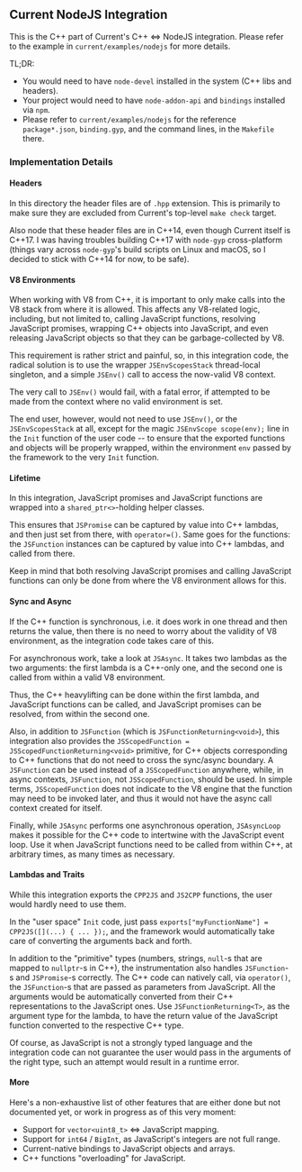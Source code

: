## Current NodeJS Integration

This is the C++ part of Current's C++ <=> NodeJS integration. Please refer to the example in `current/examples/nodejs` for more details.

TL;DR:
* You would need to have `node-devel` installed in the system (C++ libs and headers).
* Your project would need to have `node-addon-api` and `bindings` installed via `npm`.
* Please refer to `current/examples/nodejs` for the reference `package*.json`, `binding.gyp`, and the command lines, in the `Makefile` there.

### Implementation Details

#### Headers

In this directory the header files are of `.hpp` extension. This is primarily to make sure they are excluded from Current's top-level `make check` target.

Also node that these header files are in C++14, even though Current itself is C++17. I was having troubles building C++17 with `node-gyp` cross-platform (things vary across `node-gyp`'s build scripts on Linux and macOS, so I decided to stick with C++14 for now, to be safe).

#### V8 Environments

When working with V8 from C++, it is important to only make calls into the V8 stack from where it is allowed. This affects any V8-related logic, including, but not limited to, calling JavaScript functions, resolving JavaScript promises, wrapping C++ objects into JavaScript, and even releasing JavaScript objects so that they can be garbage-collected by V8.

This requirement is rather strict and painful, so, in this integration code, the radical solution is to use the wrapper `JSEnvScopesStack` thread-local singleton, and a simple `JSEnv()` call to access the now-valid V8 context.

The very call to `JSEnv()` would fail, with a fatal error, if attempted to be made from the context where no valid environment is set.

The end user, however, would not need to use `JSEnv()`, or the `JSEnvScopesStack` at all, except for the magic `JSEnvScope scope(env);` line in the `Init` function of the user code -- to ensure that the exported functions and objects will be properly wrapped, within the environment `env` passed by the framework to the very `Init` function.

#### Lifetime

In this integration, JavaScript promises and JavaScript functions are wrapped into a `shared_ptr<>`-holding helper classes.

This ensures that `JSPromise` can be captured by value into C++ lambdas, and then just set from there, with `operator=()`. Same goes for the functions: the `JSFunction` instances can be captured by value into C++ lambdas, and called from there.

Keep in mind that both resolving JavaScript promises and calling JavaScript functions can only be done from where the V8 environment allows for this.

#### Sync and Async

If the C++ function is synchronous, i.e. it does work in one thread and then returns the value, then there is no need to worry about the validity of V8 environment, as the integration code takes care of this.

For asynchronous work, take a look at `JSAsync`. It takes two lambdas as the two arguments: the first lambda is a C++-only one, and the second one is called from within a valid V8 environment.

Thus, the C++ heavylifting can be done within the first lambda, and JavaScript functions can be called, and JavaScript promises can be resolved, from within the second one.

Also, in addition to `JSFunction` (which is `JSFunctionReturning<void>`), this integration also provides the `JSScopedFunction = JSScopedFunctionReturning<void>` primitive, for C++ objects corresponding to C++ functions that do not need to cross the sync/async boundary. A `JSFunction` can be used instead of a `JSScopedFunction` anywhere, while, in async contexts, `JSFunction`, not `JSScopedFunction`, should be used. In simple terms, `JSScopedFunction` does not indicate to the V8 engine that the function may need to be invoked later, and thus it would not have the async call context created for itself.

Finally, while `JSAsync` performs one asynchronous operation, `JSAsyncLoop` makes it possible for the C++ code to intertwine with the JavaScript event loop. Use it when JavaScript functions need to be called from within C++, at arbitrary times, as many times as necessary.

#### Lambdas and Traits

While this integration exports the `CPP2JS` and `JS2CPP` functions, the user would hardly need to use them.

In the "user space" `Init` code, just pass `exports["myFunctionName"] = CPP2JS([](...) { ... });`, and the framework would automatically take care of converting the arguments back and forth.

In addition to the "primitive" types (numbers, strings, `null`-s that are mapped to `nullptr`-s in C++), the instrumentation also handles `JSFunction`-s and `JSPromise`-s correctly. The C++ code can natively call, via `operator()`, the `JSFunction`-s that are passed as parameters from JavaScript. All the arguments would be automatically converted from their C++ representations to the JavaScript ones. Use `JSFunctionReturning<T>`, as the argument type for the lambda, to have the return value of the JavaScript function converted to the respective C++ type.

Of course, as JavaScript is not a strongly typed language and the integration code can not guarantee the user would pass in the arguments of the right type, such an attempt would result in a runtime error.

#### More

Here's a non-exhaustive list of other features that are either done but not documented yet, or work in progress as of this very moment:

* Support for `vector<uint8_t>` <=> JavaScript mapping.
* Support for `int64` / `BigInt`, as JavaScript's integers are not full range.
* Current-native bindings to JavaScript objects and arrays.
* C++ functions "overloading" for JavaScript.
